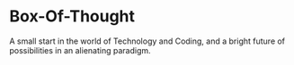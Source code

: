 # Box-Of-Thought
A small start in the world of Technology and Coding, and a bright future of possibilities in an alienating paradigm.
